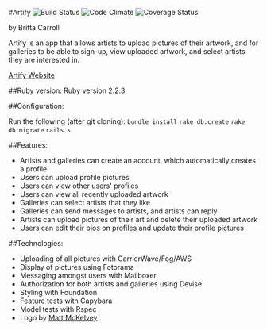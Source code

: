 #Artify
![Build Status](https://codeship.com/projects/7f45f120-e873-0133-e1f1-7ab9be0b8d5f/status?branch=master)
![Code Climate](https://codeclimate.com/github/brittacarroll/artify.png)
![Coverage Status](https://coveralls.io/repos/brittacarroll/artify/badge.png)

by Britta Carroll

Artify is an app that allows artists to upload pictures of their artwork, and for
galleries to be able to sign-up, view uploaded artwork, and select artists they are interested in.

[Artify Website](http://artify.herokuapp.com/)

##Ruby version:
Ruby version 2.2.3

##Configuration:

Run the following (after git cloning):
  ``bundle install``
  ``rake db:create``
  ``rake db:migrate``
  ``rails s``

##Features:

* Artists and galleries can create an account, which automatically creates a profile
* Users can upload profile pictures
* Users can view other users' profiles
* Users can view all recently uploaded artwork
* Galleries can select artists that they like
* Galleries can send messages to artists, and artists can reply
* Artists can upload pictures of their art and delete their uploaded artwork
* Users can edit their bios on profiles and update their profile pictures

##Technologies:

* Uploading of all pictures with CarrierWave/Fog/AWS
* Display of pictures using Fotorama
* Messaging amongst users with Mailboxer
* Authorization for both artists and galleries using Devise
* Styling with Foundation
* Feature tests with Capybara
* Model tests with Rspec
* Logo by [Matt McKelvey](https://github.com/mmckv)
